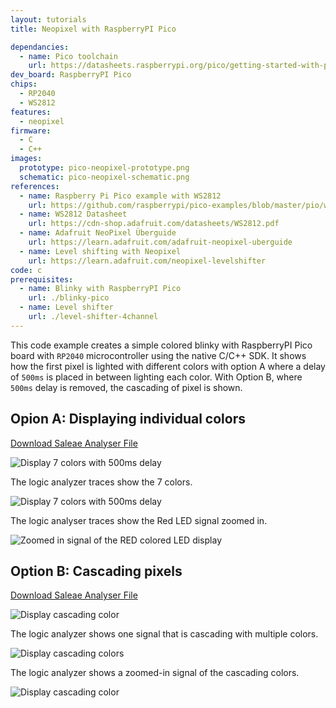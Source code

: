 ```yaml
---
layout: tutorials
title: Neopixel with RaspberryPI Pico

dependancies:
  - name: Pico toolchain
    url: https://datasheets.raspberrypi.org/pico/getting-started-with-pico.pdf
dev_board: RaspberryPI Pico
chips:
  - RP2040
  - WS2812
features:
  - neopixel
firmware:
  - C
  - C++
images:
  prototype: pico-neopixel-prototype.png
  schematic: pico-neopixel-schematic.png
references:
  - name: Raspberry Pi Pico example with WS2812
    url: https://github.com/raspberrypi/pico-examples/blob/master/pio/ws2812/ws2812.c
  - name: WS2812 Datasheet
    url: https://cdn-shop.adafruit.com/datasheets/WS2812.pdf
  - name: Adafruit NeoPixel Überguide
    url: https://learn.adafruit.com/adafruit-neopixel-uberguide
  - name: Level shifting with Neopixel
    url: https://learn.adafruit.com/neopixel-levelshifter
code: c
prerequisites:
  - name: Blinky with RaspberryPI Pico
    url: ./blinky-pico
  - name: Level shifter
    url: ./level-shifter-4channel
---
```


This code example creates a simple colored blinky with RaspberryPI Pico board with `RP2040` microcontroller using the native C/C++ SDK. It shows how the first pixel is lighted with different colors with option A where a delay of `500ms` is placed in between lighting each color. With Option B, where `500ms` delay is removed, the cascading of pixel is shown.

## Opion A: Displaying individual colors

<a href="https://github.com/hutscape/hutscape.github.io/tree/master/{{page.path | replace:'.md',''}}/pico-neopixel-option-a.sal" class="button is-primary">Download Saleae Analyser File</a>

<img src="{{ site.url }}/assets/images/tutorials/pico-neopixel-prototype-option-a.png" alt="Display 7 colors with 500ms delay">

The logic analyzer traces show the 7 colors.

<img src="{{ site.url }}/assets/images/tutorials/pico-neopixel-signals-option-a-zoomout.png" alt="Display 7 colors with 500ms delay">

The logic analyser traces show the Red LED signal zoomed in.

<img src="{{ site.url }}/assets/images/tutorials/pico-neopixel-signals-option-a-zoomin.png" alt="Zoomed in signal of the RED colored LED display">

## Option B: Cascading pixels

<a href="https://github.com/hutscape/hutscape.github.io/tree/master/{{page.path | replace:'.md',''}}/pico-neopixel-option-B.sal" class="button is-primary">Download Saleae Analyser File</a>

<img src="{{ site.url }}/assets/images/tutorials/pico-neopixel-prototype-option-b.png" alt="Display cascading color">

The logic analyzer shows one signal that is cascading with multiple colors.

<img src="{{ site.url }}/assets/images/tutorials/pico-neopixel-signals-option-b-zoomout.png" alt="Display cascading colors">

The logic analyzer shows a zoomed-in signal of the cascading colors.

<img src="{{ site.url }}/assets/images/tutorials/pico-neopixel-signals-option-b-zoomin.png" alt="Display cascading color">

